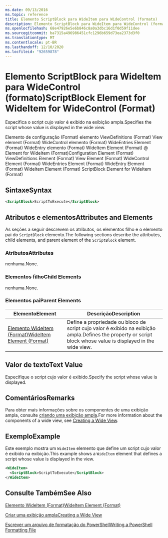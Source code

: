 ```yaml
---
ms.date: 09/13/2016
ms.topic: reference
title: Elemento ScriptBlock para WideItem para WideControl (formato)
description: Elemento ScriptBlock para WideItem para WideControl (formato)
ms.openlocfilehash: 68e47926e5e6b846c8a0a3dbc16d1f0d59f11dee
ms.sourcegitcommit: ba7315a496986451cfc1296b659d73ea2373d3f0
ms.translationtype: MT
ms.contentlocale: pt-BR
ms.lasthandoff: 12/10/2020
ms.locfileid: "92659878"
---
```

# <a name="scriptblock-element-for-wideitem-for-widecontrol-format"></a><span data-ttu-id="5dd75-103">Elemento ScriptBlock para WideItem para WideControl (formato)</span><span class="sxs-lookup"><span data-stu-id="5dd75-103">ScriptBlock Element for WideItem for WideControl (Format)</span></span>

<span data-ttu-id="5dd75-104">Especifica o script cujo valor é exibido na exibição ampla.</span><span class="sxs-lookup"><span data-stu-id="5dd75-104">Specifies the script whose value is displayed in the wide view.</span></span>

<span data-ttu-id="5dd75-105">Elemento de configuração (Format) elemento ViewDefinitions (Format) View element (Format) WideControl elemento (Format) WideEntries Element (Format) WideEntry elemento (Format) WideItem Element (Format) @ Element for WideItem (Format)</span><span class="sxs-lookup"><span data-stu-id="5dd75-105">Configuration Element (Format) ViewDefinitions Element (Format) View Element (Format) WideControl Element (Format) WideEntries Element (Format) WideEntry Element (Format) WideItem Element (Format) ScriptBlock Element for WideItem (Format)</span></span>

## <a name="syntax"></a><span data-ttu-id="5dd75-106">Sintaxe</span><span class="sxs-lookup"><span data-stu-id="5dd75-106">Syntax</span></span>

```xml
<ScriptBlock>ScriptToExecute</ScriptBlock>
```

## <a name="attributes-and-elements"></a><span data-ttu-id="5dd75-107">Atributos e elementos</span><span class="sxs-lookup"><span data-stu-id="5dd75-107">Attributes and Elements</span></span>

<span data-ttu-id="5dd75-108">As seções a seguir descrevem os atributos, os elementos filho e o elemento pai do `ScriptBlock` elemento.</span><span class="sxs-lookup"><span data-stu-id="5dd75-108">The following sections describe the attributes, child elements, and parent element of the `ScriptBlock` element.</span></span>

### <a name="attributes"></a><span data-ttu-id="5dd75-109">Atributos</span><span class="sxs-lookup"><span data-stu-id="5dd75-109">Attributes</span></span>

<span data-ttu-id="5dd75-110">nenhuma.</span><span class="sxs-lookup"><span data-stu-id="5dd75-110">None.</span></span>

### <a name="child-elements"></a><span data-ttu-id="5dd75-111">Elementos filho</span><span class="sxs-lookup"><span data-stu-id="5dd75-111">Child Elements</span></span>

<span data-ttu-id="5dd75-112">nenhuma.</span><span class="sxs-lookup"><span data-stu-id="5dd75-112">None.</span></span>

### <a name="parent-elements"></a><span data-ttu-id="5dd75-113">Elementos pai</span><span class="sxs-lookup"><span data-stu-id="5dd75-113">Parent Elements</span></span>

|<span data-ttu-id="5dd75-114">Elemento</span><span class="sxs-lookup"><span data-stu-id="5dd75-114">Element</span></span>|<span data-ttu-id="5dd75-115">Descrição</span><span class="sxs-lookup"><span data-stu-id="5dd75-115">Description</span></span>|
|-------------|-----------------|
|[<span data-ttu-id="5dd75-116">Elemento WideItem (Format)</span><span class="sxs-lookup"><span data-stu-id="5dd75-116">WideItem Element (Format)</span></span>](./wideitem-element-for-widecontrol-format.md)|<span data-ttu-id="5dd75-117">Define a propriedade ou bloco de script cujo valor é exibido na exibição ampla.</span><span class="sxs-lookup"><span data-stu-id="5dd75-117">Defines the property or script block whose value is displayed in the wide view.</span></span>|

## <a name="text-value"></a><span data-ttu-id="5dd75-118">Valor de texto</span><span class="sxs-lookup"><span data-stu-id="5dd75-118">Text Value</span></span>

<span data-ttu-id="5dd75-119">Especifique o script cujo valor é exibido.</span><span class="sxs-lookup"><span data-stu-id="5dd75-119">Specify the script whose value is displayed.</span></span>

## <a name="remarks"></a><span data-ttu-id="5dd75-120">Comentários</span><span class="sxs-lookup"><span data-stu-id="5dd75-120">Remarks</span></span>

<span data-ttu-id="5dd75-121">Para obter mais informações sobre os componentes de uma exibição ampla, consulte [criando uma exibição ampla](./creating-a-wide-view.md).</span><span class="sxs-lookup"><span data-stu-id="5dd75-121">For more information about the components of a wide view, see [Creating a Wide View](./creating-a-wide-view.md).</span></span>

## <a name="example"></a><span data-ttu-id="5dd75-122">Exemplo</span><span class="sxs-lookup"><span data-stu-id="5dd75-122">Example</span></span>

<span data-ttu-id="5dd75-123">Este exemplo mostra um `WideItem` elemento que define um script cujo valor é exibido na exibição.</span><span class="sxs-lookup"><span data-stu-id="5dd75-123">This example shows a `WideItem` element that defines a script whose value is displayed in the view.</span></span>

```xml
<WideItem>
  <ScriptBlock>ScriptToExecute</ScriptBlock>
</WideItem>
```

## <a name="see-also"></a><span data-ttu-id="5dd75-124">Consulte Também</span><span class="sxs-lookup"><span data-stu-id="5dd75-124">See Also</span></span>

[<span data-ttu-id="5dd75-125">Elemento WideItem (Format)</span><span class="sxs-lookup"><span data-stu-id="5dd75-125">WideItem Element (Format)</span></span>](./wideitem-element-for-widecontrol-format.md)

[<span data-ttu-id="5dd75-126">Criar uma exibição ampla</span><span class="sxs-lookup"><span data-stu-id="5dd75-126">Creating a Wide View</span></span>](./creating-a-wide-view.md)

[<span data-ttu-id="5dd75-127">Escrever um arquivo de formatação do PowerShell</span><span class="sxs-lookup"><span data-stu-id="5dd75-127">Writing a PowerShell Formatting File</span></span>](./writing-a-powershell-formatting-file.md)
